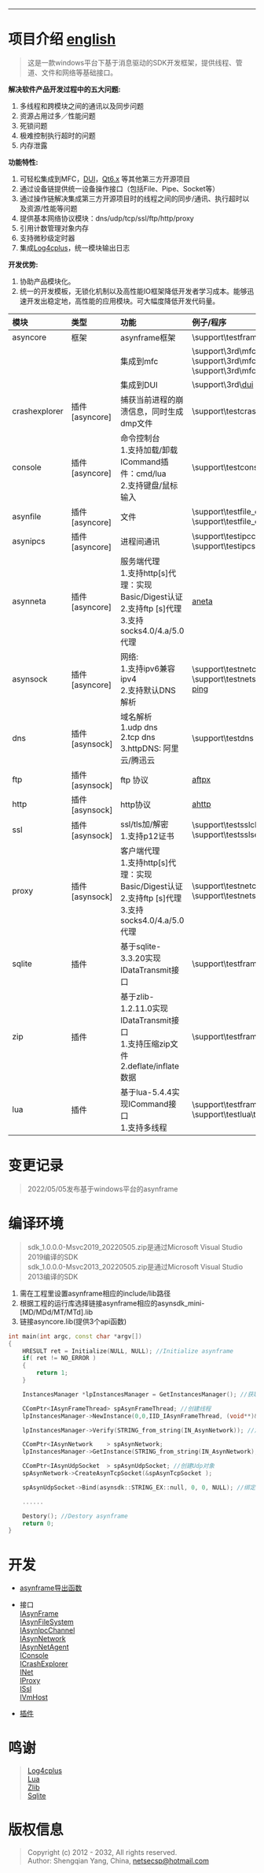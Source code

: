 ***
# 项目介绍 [english](/index_EN.md)  
> 这是一款windows平台下基于消息驱动的SDK开发框架，提供线程、管道、文件和网络等基础接口。  

**解决软件产品开发过程中的五大问题:**  
1. 多线程和跨模块之间的通讯以及同步问题  
2. 资源占用过多／性能问题  
3. 死锁问题  
4. 极难控制执行超时的问题
5. 内存泄露  

**功能特性:**  
1. 可轻松集成到MFC，[DUI](https://github.com/duilib/duilib)，[Qt6.x](https://download.qt.io/archive/qt) 等其他第三方开源项目  
2. 通过设备链提供统一设备操作接口（包括File、Pipe、Socket等）  
3. 通过操作链解决集成第三方开源项目时的线程之间的同步/通讯、执行超时以及资源/性能等问题  
4. 提供基本网络协议模块：dns/udp/tcp/ssl/ftp/http/proxy  
6. 引用计数管理对象内存  
7. 支持微秒级定时器  
8. 集成[Log4cplus](https://github.com/log4cplus/log4cplus)，统一模块输出日志  

**开发优势:**  
1. 协助产品模块化。  
2. 统一的开发模板，无锁化机制以及高性能IO框架降低开发者学习成本。能够迅速开发出稳定地，高性能的应用模块。可大幅度降低开发代码量。  

|模块|类型|功能|例子/程序|
|:--|:--|:--|:--|
|asyncore|框架|asynframe框架|\support\testframe|
|||集成到mfc|\support\3rd\mfc\testnetserver<br>\support\3rd\mfc\testnetclient_dlg<br>\support\3rd\mfc\testnetclient_doc|
|||集成到DUI|\support\3rd\\[dui](https://github.com/duilib/duilib)|
|crashexplorer|插件[asyncore]|捕获当前进程的崩溃信息，同时生成dmp文件|\support\testcrashexplorer|
|console|插件[asyncore]|命令控制台<br>1.支持加载/卸载ICommand插件：cmd/lua<br>2.支持键盘/鼠标输入|\support\testconsole|
|asynfile|插件[asyncore]|文件|\support\testfile_copy<br>\support\testfile_copy-pipe|
|asynipcs|插件[asyncore]|进程间通讯|\support\testipcclient<br>\support\testipcserver|
|asynneta|插件[asyncore]|服务端代理<br>1.支持http[s]代理：实现Basic/Digest认证<br>2.支持ftp [s]代理<br>3.支持socks4.0/4.a/5.0代理|[aneta](https://github.com/netsecsp/aneta)|
|asynsock|插件[asyncore]|网络: <br>1.支持ipv6兼容ipv4<br>2.支持默认DNS 解析|\support\testnetclient<br>\support\testnetserver<br>[ping](https://github.com/netsecsp/pingx)|
|dns|插件[asynsock]|域名解析<br>1.udp dns<br>2.tcp dns<br>3.httpDNS: 阿里云/腾迅云|\support\testdns|
|ftp |插件[asynsock]|ftp 协议|[aftpx](https://github.com/netsecsp/aftpx)|
|http|插件[asynsock]|http协议|[ahttp](https://github.com/netsecsp/ahttp)|
|ssl|插件[asynsock]|ssl/tls加/解密<br>1.支持p12证书|\support\testsslclient<br>\support\testsslserver|
|proxy|插件[asynsock]|客户端代理<br>1.支持http[s]代理：实现Basic/Digest认证<br>2.支持ftp [s]代理<br>3.支持socks4.0/4.a/5.0代理|\support\testnetclient_proxy<br>\support\testnetserver_socks|
|sqlite|插件|基于sqlite-3.3.20实现IDataTransmit接口|\support\testframe|
|zip|插件|基于zlib-1.2.11.0实现IDataTransmit接口<br>1.支持压缩zip文件<br>2.deflate/inflate数据|\support\testframe|
|lua|插件|基于lua-5.4.4实现ICommand接口<br>1.支持多线程|\support\testframe<br>\support\testlua\testapi|

# 变更记录
> 2022/05/05发布基于windows平台的asynframe   

# 编译环境
> sdk_1.0.0.0-Msvc2019_20220505.zip是通过Microsoft Visual Studio 2019编译的SDK  
> sdk_1.0.0.0-Msvc2013_20220505.zip是通过Microsoft Visual Studio 2013编译的SDK  

1. 需在工程里设置asynframe相应的include/lib路径  
2. 根据工程的运行库选择链接asynframe相应的asynsdk_mini-[MD/MDd/MT/MTd].lib  
3. 链接asyncore.lib(提供3个api函数)  
```c++
int main(int argc, const char *argv[])
{
    HRESULT ret = Initialize(NULL, NULL); //Initialize asynframe
    if( ret != NO_ERROR )
    {
        return 1;
    }

    InstancesManager *lpInstancesManager = GetInstancesManager(); //获取实例管理器，可以获取所有接口

    CComPtr<IAsynFrameThread> spAsynFrameThread; //创建线程
    lpInstancesManager->NewInstance(0,0,IID_IAsynFrameThread, (void**)&spAsynFrameThread);

    lpInstancesManager->Verify(STRING_from_string(IN_AsynNetwork)); //加载网络模块

    CComPtr<IAsynNetwork    > spAsynNetwork;
    lpInstancesManager->GetInstance(STRING_from_string(IN_AsynNetwork), IID_IAsynNetwork, (void **)&spAsynNetwork);

    CComPtr<IAsynUdpSocket  > spAsynUdpSocket; //创建Udp对象
    spAsynNetwork->CreateAsynTcpSocket(&spAsynTcpSocket );

    spAsynUdpSocket->Bind(asynsdk::STRING_EX::null, 0, 0, NULL); //绑定任意端口

    ......

    Destory(); //Destory asynframe
    return 0;
}
```

# 开发  
- [asynframe导出函数](/doc/pluginapi.md)  

- 接口  
  [IAsynFrame](/doc/IAsynFrame.txt)  
  [IAsynFileSystem](/doc/IAsynFileSystem.txt)  
  [IAsynIpcChannel](/doc/IAsynIpcChannel.txt)  
  [IAsynNetwork](/doc/IAsynNetwork.txt)  
  [IAsynNetAgent](/doc/IAsynNetAgent.txt)  
  [IConsole](/doc/IConsole.txt)  
  [ICrashExplorer](/doc/ICrashExplorer.txt)  
  [INet](/doc/INet.txt)  
  [IProxy](/doc/IProxy.txt)  
  [ISsl](/doc/ISsl.txt)  
  [IVmHost](/doc/IVmHost.txt)  

- [插件](/doc/externapi.md)   

# 鸣谢  
> [Log4cplus](https://github.com/log4cplus/log4cplus)  
> [Lua](http://www.lua.org)  
> [Zlib](http://www.zlib.net)  
> [Sqlite](https://www.sqlite.org/)  

# 版权信息  
> Copyright (c) 2012 - 2032, All rights reserved.  
> Author: Shengqian Yang, China, netsecsp@hotmail.com  
